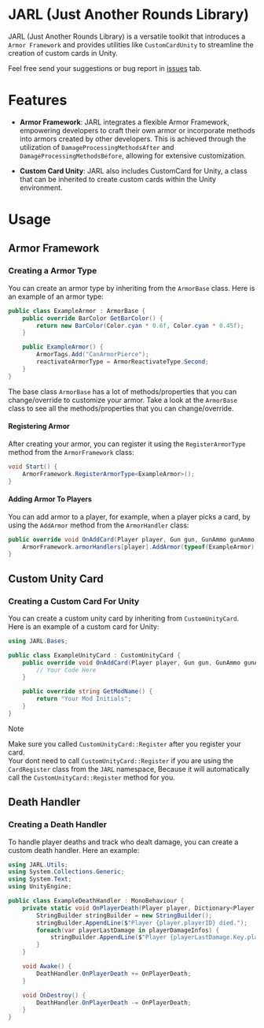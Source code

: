 # JARL (Just Another Rounds Library)
JARL (Just Another Rounds Library) is a versatile toolkit that introduces a `Armor Framework` and provides utilities like `CustomCardUnity` to streamline the creation of custom cards in Unity.

Feel free send your suggestions or bug report in [issues](https://github.com/AALUND13/JARL/issues) tab.

# Features

- **Armor Framework**: JARL integrates a flexible Armor Framework, empowering developers to craft their own armor or incorporate methods into armors created by other developers. This is achieved through the utilization of `DamageProcessingMethodsAfter` and `DamageProcessingMethodsBefore`, allowing for extensive customization.
  
-  **Custom Card Unity**: JARL also includes CustomCard for Unity, a class that can be inherited to create custom cards within the Unity environment.
# Usage
## Armor Framework

### Creating a Armor Type
You can create an armor type by inheriting from the `ArmorBase` class. Here is an example of an armor type:
```csharp
public class ExampleArmor : ArmorBase {
    public override BarColor GetBarColor() {
        return new BarColor(Color.cyan * 0.6f, Color.cyan * 0.45f);
    }

    public ExampleArmor() {
        ArmorTags.Add("CanArmorPierce");
        reactivateArmorType = ArmorReactivateType.Second;
    }
}
```
The base class `ArmorBase` has a lot of methods/properties that you can change/override to customize your armor. Take a look at the `ArmorBase` class to see all the methods/properties that you can change/override.
#### Registering Armor
After creating your armor, you can register it using the `RegisterArmorType` method from the `ArmorFramework` class:
```csharp
void Start() {
	ArmorFramework.RegisterArmorType<ExampleArmor>();
}
``` 
#### Adding Armor To Players
You can add armor to a player, for example, when a player picks a card, by using the `AddArmor` method from the `ArmorHandler` class:
```csharp
public override void OnAddCard(Player player, Gun gun, GunAmmo gunAmmo, CharacterData data, HealthHandler health, Gravity gravity, Block block, CharacterStatModifiers characterStats) {
    ArmorFramework.armorHandlers[player].AddArmor(typeof(ExampleArmor), 50, 5, 5, ArmorReactivateType.Second, 5);
}
```
## Custom Unity Card
### Creating a Custom Card For Unity
You can create a custom unity card by inheriting from `CustomUnityCard`. Here is an example of a custom card for Unity:
```csharp
using JARL.Bases;

public class ExampleUnityCard : CustomUnityCard {
    public override void OnAddCard(Player player, Gun gun, GunAmmo gunAmmo, CharacterData data, HealthHandler health, Gravity gravity, Block block, CharacterStatModifiers characterStats) {
	    // Your Code Here
    }

    public override string GetModName() {
        return "Your Mod Initials";
    }
}
```
> [!Note]
> Make sure you called `CustomUnityCard::Register` after you register your card.  
> Your dont need to call `CustomUnityCard::Register` if you are using the `CardRegister` class from the `JARL` namespace, Because it will automatically call the `CustomUnityCard::Register` method for you.
## Death Handler
### Creating a Death Handler
To handle player deaths and track who dealt damage, you can create a custom death handler. Here an example:
```csharp
using JARL.Utils;
using System.Collections.Generic;
using System.Text;
using UnityEngine;

public class ExampleDeathHandler : MonoBehaviour {
	private static void OnPlayerDeath(Player player, Dictionary<Player, DamageInfo> playerDamageInfos) {
		StringBuilder stringBuilder = new StringBuilder();
		stringBuilder.AppendLine($"Player {player.playerID} died.");
		foreach(var playerLastDamage in playerDamageInfos) {
			stringBuilder.AppendLine($"Player {playerLastDamage.Key.playerID} dealt {playerLastDamage.Value.DamageAmount} damage {playerLastDamage.Value.TimeSinceLastDamage} seconds ago.");
		}
	}

    void Awake() {
        DeathHandler.OnPlayerDeath += OnPlayerDeath;
    }

    void OnDestroy() {
        DeathHandler.OnPlayerDeath -= OnPlayerDeath;
    }
}
```
